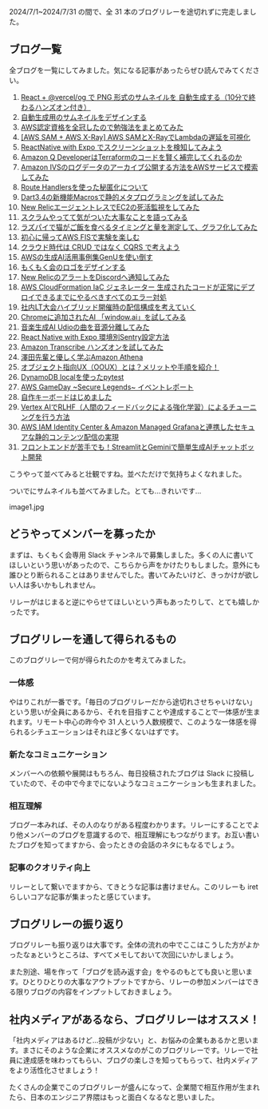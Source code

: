 2024/7/1~2024/7/31 の間で、全 31 本のブログリレーを途切れずに完走しました。

## ブログ一覧
全ブログを一覧にしてみました。気になる記事があったらぜひ読んでみてください。

1. [React + @vercel/og で PNG 形式のサムネイルを 自動生成する（10分で終わるハンズオン付き）](https://iret.media/106452)
2. [自動生成用のサムネイルをデザインする](https://iret.media/105912)
3. [AWS認定資格を全冠したので勉強法をまとめてみた](https://iret.media/103911)
4. [[AWS SAM + AWS X-Ray] AWS SAMとX-RayでLambdaの遅延を可視化](https://iret.media/104764)
5. [ReactNative with Expo でスクリーンショットを検知してみよう](https://iret.media/104807)
6. [Amazon Q DeveloperはTerraformのコードを賢く補完してくれるのか](https://iret.media/107732)
7. [Amazon IVSのログデータのアーカイブ公開する方法をAWSサービスで模索してみた](https://iret.media/107373)
8. [Route Handlersを使った秘匿化について](https://iret.media/107927)
9. [Dart3.4の新機能Macrosで静的メタプログラミングを試してみた](https://iret.media/105158)
10. [New RelicエージェントレスでEC2の死活監視をしてみた](https://iret.media/108184)
11. [スクラムやってて気がついた大事なことを語ってみる](https://iret.media/107838)
12. [ラズパイで猫がご飯を食べるタイミングと量を測定して、グラフ化してみた](https://iret.media/108546)
13. [初心に帰ってAWS FISで実験を楽しむ](https://iret.media/108134)
14. [クラウド時代は CRUD ではなく CQRS で考えよう](https://iret.media/108317)
15. [AWSの生成AI活用事例集GenUを使い倒す](https://iret.media/108314)
16. [もくもく会のロゴをデザインする](https://iret.media/105849)
17. [New RelicのアラートをDiscordへ通知してみた](https://iret.media/109037)
18. [AWS CloudFormation IaC ジェネレーター 
生成されたコードが正常にデプロイできるまでにやるべきすべてのエラー対処](https://iret.media/109529)
19. [社内LT大会ハイブリッド開催時の配信構成を考えていく](https://iret.media/109455)
20. [Chromeに追加されたAI 「window.ai」を試してみる](https://iret.media/109793)
21. [音楽生成AI Udioの曲を音源分離してみた](https://iret.media/109417)
22. [React Native with Expo 環境別Sentry設定方法](https://iret.media/104855)
23. [Amazon Transcribe ハンズオンを試してみた](https://iret.media/109328)
24. [澤田先輩と優しく学ぶAmazon Athena](https://iret.media/110241)
25. [オブジェクト指向UX（OOUX）とは？メリットや手順を紹介！](https://iret.media/110484)
26. [DynamoDB localを使ったpytest](https://iret.media/110906)
27. [AWS GameDay ~Secure Legends~ イベントレポート](https://iret.media/110870)
28. [自作キーボードはじめました](https://iret.media/111077)
29. [Vertex AIでRLHF（人間のフィードバックによる強化学習）によるチューニングを行う方法](https://iret.media/111191)
30. [AWS IAM Identity Center &amp; Amazon Managed Grafanaと連携したセキュアな静的コンテンツ配信の実現](https://iret.media/111215)
31. [フロントエンドが苦手でも！StreamlitとGeminiで簡単生成AIチャットボット開発](https://iret.media/108264)

こうやって並べてみると壮観ですね。並べただけで気持ちよくなれました。

ついでにサムネイルも並べてみました。とても...きれいです...

image1.jpg

## どうやってメンバーを募ったか
まずは、もくもく会専用 Slack チャンネルで募集しました。多くの人に書いてほしいという思いがあったので、こちらから声をかけたりもしました。意外にも誰ひとり断られることはありませんでした。書いてみたいけど、きっかけが欲しい人は多いかもしれません。

リレーがはじまると逆にやらせてほしいという声もあったりして、とても嬉しかったです。

## ブログリレーを通して得られるもの
このブログリレーで何が得られたのかを考えてみました。

### 一体感
やはりこれが一番です。「毎日のブログリレーだから途切れさせちゃいけない」という思いが全員にあるから、それを目指すことや達成することで一体感が生まれます。リモート中心の昨今や 31 人という人数規模で、このような一体感を得られるシチュエーションはそれほど多くないはずです。

### 新たなコミュニケーション
メンバーへの依頼や展開はもちろん、毎日投稿されたブログは Slack に投稿していたので、その中で今までにないようなコミュニケーションも生まれました。

### 相互理解
ブログ一本みれば、その人のなりがある程度わかります。リレーにすることでより他メンバーのブログを意識するので、相互理解にもつながります。お互い書いたブログを知ってますから、会ったときの会話のネタにもなるでしょう。

### 記事のクオリティ向上
リレーとして繋いでますから、てきとうな記事は書けません。このリレーも iret らしいコアな記事が集まったと感じています。

## ブログリレーの振り返り
ブログリレーも振り返りは大事です。全体の流れの中でここはこうした方がよかったなぁというところは、すべてメモしておいて次回にいかしましょう。

また別途、場を作って「ブログを読み返す会」をやるのもとても良いと思います。ひとりひとりの大事なアウトプットですから、リレーの参加メンバーはできる限りブログの内容をインプットしておきましょう。

## 社内メディアがあるなら、ブログリレーはオススメ！
「社内メディアはあるけど...投稿が少ない」と、お悩みの企業もあるかと思います。まさにそのような企業にオススメなのがこのブログリレーです。リレーで社員に達成感を味わってもらい、ブログの楽しさを知ってもらって、社内メディアをより活性化させましょう！

たくさんの企業でこのブログリレーが盛んになって、企業間で相互作用が生まれたら、日本のエンジニア界隈はもっと面白くなるなと思いました。